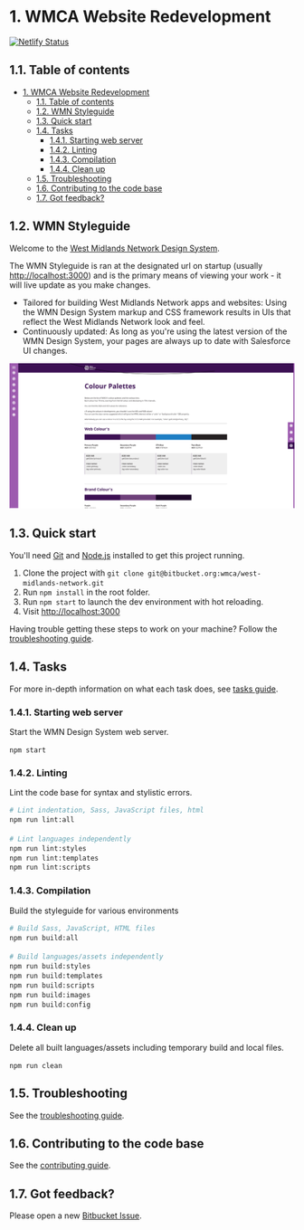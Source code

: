 # 1. WMCA Website Redevelopment

[![Netlify Status](https://api.netlify.com/api/v1/badges/dff99875-8f09-42b9-bb99-3a43f8c0e697/deploy-status)](https://app.netlify.com/sites/wmca/deploys)

## 1.1. Table of contents

<!-- TOC -->

- [1. WMCA Website Redevelopment](#1-wmca-website-redevelopment)
  - [1.1. Table of contents](#11-table-of-contents)
  - [1.2. WMN Styleguide](#12-wmn-styleguide)
  - [1.3. Quick start](#13-quick-start)
  - [1.4. Tasks](#14-tasks)
    - [1.4.1. Starting web server](#141-starting-web-server)
    - [1.4.2. Linting](#142-linting)
    - [1.4.3. Compilation](#143-compilation)
    - [1.4.4. Clean up](#144-clean-up)
  - [1.5. Troubleshooting](#15-troubleshooting)
  - [1.6. Contributing to the code base](#16-contributing-to-the-code-base)
  - [1.7. Got feedback?](#17-got-feedback)

<!-- /TOC -->

## 1.2. WMN Styleguide

Welcome to the [West Midlands Network Design System](https://wmnetwork.netlify.com/).

The WMN Styleguide is ran at the designated url on startup (usually [http://localhost:3000](http://localhost:3000)) and is the primary means of viewing your work - it will live update as you make changes.

- Tailored for building West Midlands Network apps and websites: Using the WMN Design System markup and CSS framework results in UIs that reflect the West Midlands Network look and feel.
- Continuously updated: As long as you're using the latest version of the WMN Design System, your pages are always up to date with Salesforce UI changes.

![West Midlands Network Styleguide example](doc/preview.png)

## 1.3. Quick start

You'll need [Git](https://help.github.com/articles/set-up-git/) and [Node.js](https://nodejs.org/en/) installed to get this project running.

1. Clone the project with `git clone git@bitbucket.org:wmca/west-midlands-network.git`
2. Run `npm install` in the root folder.
3. Run `npm start` to launch the dev environment with hot reloading.
4. Visit [http://localhost:3000](http://localhost:3000)

Having trouble getting these steps to work on your machine? Follow the [troubleshooting guide](doc/troubleshooting.md).

## 1.4. Tasks

For more in-depth information on what each task does, see [tasks guide](doc/contributing/tasks.md).

### 1.4.1. Starting web server

Start the WMN Design System web server.

`npm start`

### 1.4.2. Linting

Lint the code base for syntax and stylistic errors.

```bash
# Lint indentation, Sass, JavaScript files, html
npm run lint:all

# Lint languages independently
npm run lint:styles
npm run lint:templates
npm run lint:scripts
```

### 1.4.3. Compilation

Build the styleguide for various environments

```bash
# Build Sass, JavaScript, HTML files
npm run build:all

# Build languages/assets independently
npm run build:styles
npm run build:templates
npm run build:scripts
npm run build:images
npm run build:config
```

### 1.4.4. Clean up

Delete all built languages/assets including temporary build and local files.

`npm run clean`

## 1.5. Troubleshooting

See the [troubleshooting guide](doc/troubleshooting.md).

## 1.6. Contributing to the code base

See the [contributing guide](doc/contributing.md).

## 1.7. Got feedback?

Please open a new [Bitbucket Issue](https://bitbucket.org/wmca/west-midlands-network/issues?status=new&status=open).

